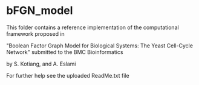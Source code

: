 # bFGN_model

This folder contains a reference implementation of the computational framework proposed in

"Boolean Factor Graph Model for Biological Systems: The Yeast Cell-Cycle Network" submitted to the BMC Bioinformatics

by S. Kotiang, and A. Eslami

For further help see the uploaded ReadMe.txt file
